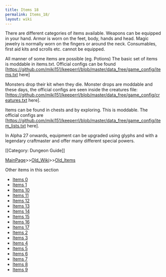 ```yaml
---
title: Items 18
permalink: Items_18/
layout: wiki
---
```

There are different categories of items available. Weapons can be equipped in your hand. Armor is worn on the feet, body, hands and head. Magic jewelry is normally worn on the fingers or around the neck. Consumables, first aid kits and scrolls etc. cannot be equipped.

All manner of some items are possible (eg. Potions) The basic set of items is moddable in items.txt. Official configs can be found [https://github.com/miki151/keeperrl/blob/master/data_free/game_config/items.txt here]

Monsters drop their kit when they die. Monster drops are moddable and these days, the official configs are seen inside the creatures file:[https://github.com/miki151/keeperrl/blob/master/data_free/game_config/creatures.txt here].

Items can be found in chests and by exploring. This is moddable. The official configs are [https://github.com/miki151/keeperrl/blob/master/data_free/game_config/item_lists.txt here].

 In Alpha 27 onwards, equipment can be upgraded using glyphs and with a legendary craftmaster and offer many different special powers.

[[Category: Dungeon Guide]]

[MainPage](/keeperrl_wiki/ "wikilink")>>[Old_Wiki](/keeperrl_wiki/Old_Wiki "wikilink")>>[Old_Items](/keeperrl_wiki/Old_Items "wikilink")

Other items in this section
-    [Items 0](/keeperrl_wiki/Items_0 "wikilink")
-    [Items 1](/keeperrl_wiki/Items_1 "wikilink")
-    [Items 10](/keeperrl_wiki/Items_10 "wikilink")
-    [Items 11](/keeperrl_wiki/Items_11 "wikilink")
-    [Items 12](/keeperrl_wiki/Items_12 "wikilink")
-    [Items 13](/keeperrl_wiki/Items_13 "wikilink")
-    [Items 14](/keeperrl_wiki/Items_14 "wikilink")
-    [Items 15](/keeperrl_wiki/Items_15 "wikilink")
-    [Items 16](/keeperrl_wiki/Items_16 "wikilink")
-    [Items 17](/keeperrl_wiki/Items_17 "wikilink")
-    [Items 2](/keeperrl_wiki/Items_2 "wikilink")
-    [Items 3](/keeperrl_wiki/Items_3 "wikilink")
-    [Items 4](/keeperrl_wiki/Items_4 "wikilink")
-    [Items 5](/keeperrl_wiki/Items_5 "wikilink")
-    [Items 6](/keeperrl_wiki/Items_6 "wikilink")
-    [Items 7](/keeperrl_wiki/Items_7 "wikilink")
-    [Items 8](/keeperrl_wiki/Items_8 "wikilink")
-    [Items 9](/keeperrl_wiki/Items_9 "wikilink")
